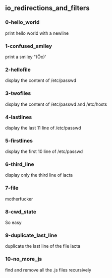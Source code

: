 ## io_redirections_and_filters

### 0-hello_world
print hello world with a newline

### 1-confused_smiley
print a smiley "(Ôo)'

### 2-hellofile
display the content of /etc/passwd

### 3-twofiles
display the content of /etc/passwd and /etc/hosts

### 4-lastlines
display the last 11 line of /etc/passwd

### 5-firstlines
display the first 10 line of /etc/passwd

### 6-third_line
display only the third line of iacta

### 7-file
motherfucker

### 8-cwd_state 
So easy 

### 9-duplicate_last_line 
duplicate the last line of the file iacta

### 10-no_more_js
find and remove all the .js files recursively

